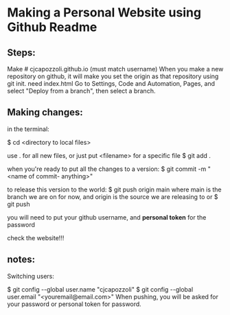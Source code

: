 # Making a Personal Website using Github Readme

## Steps:
Make # cjcapozzoli.github.io (must match username)
When you make a new repository on github, it will make you set the origin as that repository using git init.
need index.html
Go to Settings, Code and Automation, Pages, and select "Deploy from a branch", then select a branch.


## Making changes:
in the terminal:

$ cd \<directory to local files>

use . for all new files, or just put \<filename> for a specific file
$ git add . 

when you're ready to put all the changes to a version:
$ git commit -m "\<name of commit- anything>"

to release this version to the world:
$ git push origin main
where main is the branch we are on for now, and origin is the source we are releasing to
or 
$ git push

you will need to put your github username, and **personal token** for the password

check the website!!!

## notes:
Switching users:

$ git config --global user.name "cjcapozzoli"
$ git config --global user.email "\<youremail\@email.com>"
When pushing, you will be asked for your password or personal token for password.
